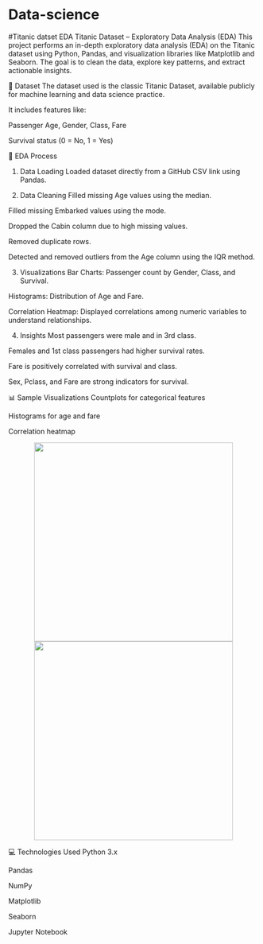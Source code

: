 # Data-science
#Titanic datset EDA
Titanic Dataset – Exploratory Data Analysis (EDA)
This project performs an in-depth exploratory data analysis (EDA) on the Titanic dataset using Python, Pandas, and visualization libraries like Matplotlib and Seaborn. The goal is to clean the data, explore key patterns, and extract actionable insights.

📁 Dataset
The dataset used is the classic Titanic Dataset, available publicly for machine learning and data science practice.

It includes features like:

Passenger Age, Gender, Class, Fare

Survival status (0 = No, 1 = Yes)

🧪 EDA Process
1. Data Loading
Loaded dataset directly from a GitHub CSV link using Pandas.

2. Data Cleaning
Filled missing Age values using the median.

Filled missing Embarked values using the mode.

Dropped the Cabin column due to high missing values.

Removed duplicate rows.

Detected and removed outliers from the Age column using the IQR method.

3. Visualizations
Bar Charts: Passenger count by Gender, Class, and Survival.

Histograms: Distribution of Age and Fare.

Correlation Heatmap: Displayed correlations among numeric variables to understand relationships.

4. Insights
Most passengers were male and in 3rd class.

Females and 1st class passengers had higher survival rates.

Fare is positively correlated with survival and class.

Sex, Pclass, and Fare are strong indicators for survival.

📊 Sample Visualizations
Countplots for categorical features

Histograms for age and fare

Correlation heatmap

<p align="center"> <img src="assets/titanic_countplot.png" width="400"/> <img src="assets/heatmap.png" width="400"/> </p>
💻 Technologies Used
Python 3.x

Pandas

NumPy

Matplotlib

Seaborn

Jupyter Notebook

